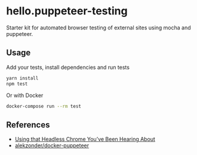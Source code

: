 # hello.puppeteer-testing

Starter kit for automated browser testing of external sites using mocha and puppeteer.

## Usage

Add your tests, install dependencies and run tests

```bash
yarn install
npm test
```

Or with Docker

```bash
docker-compose run --rm test
```

## References

- [Using that Headless Chrome You’ve Been Hearing About](https://medium.com/@ivanmontiel/using-that-headless-chrome-youve-been-hearing-about-543a8cc07af5)
- [alekzonder/docker-puppeteer](https://github.com/alekzonder/docker-puppeteer)
